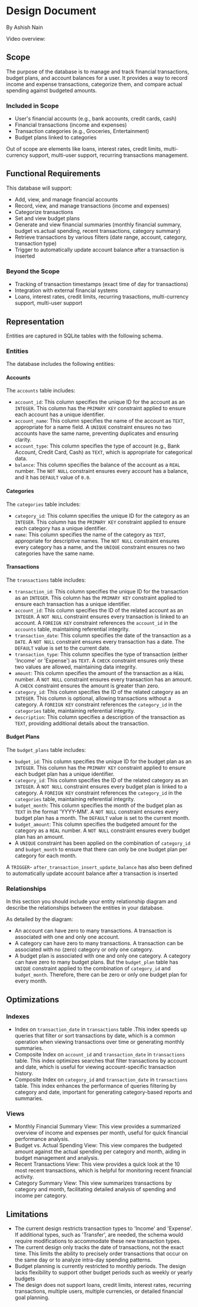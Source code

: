 # Design Document

By Ashish Nain

Video overview: <URL HERE>

## Scope

The purpose of the database is to manage and track financial transactions, budget plans, and account balances for a user. It provides a way to record income and expense transactions, categorize them, and compare actual spending against budgeted amounts.

### Included in Scope
* User's financial accounts (e.g., bank accounts, credit cards, cash)
* Financial transactions (income and expenses)
* Transaction categories (e.g., Groceries, Entertainment)
* Budget plans linked to categories

Out of scope are elements like loans, interest rates, credit limits, multi-currency support, multi-user support, recurring transactions management.

## Functional Requirements

This database will support:

* Add, view, and manage financial accounts
* Record, view, and manage transactions (income and expenses)
* Categorize transactions
* Set and view budget plans
* Generate and view financial summaries (monthly financial summary, budget vs.actual spending, recent transactions, category summary)
* Retrieve transactions by various filters (date range, account, category, transaction type)
* Trigger to automatically update account balance after a transaction is inserted

### Beyond the Scope
* Tracking of transaction timestamps (exact time of day for transactions)
* Integration with external financial systems
* Loans, interest rates, credit limits, recurring trasactions, multi-currency support, multi-user support

## Representation

Entities are captured in SQLite tables with the following schema.

### Entities

The database includes the following entities:

#### Accounts

The `accounts` table includes:

* `account_id`: This column specifies the unique ID for the account as an `INTEGER`. This column has the `PRIMARY KEY` constraint applied to ensure each account has a unique identifier.
* `account_name`: This column specifies the name of the account as `TEXT`, appropriate for a name field. A `UNIQUE` constraint ensures no two accounts have the same name, preventing duplicates and ensuring clarity.
* `account_type`: This column specifies the type of account (e.g., Bank Account, Credit Card, Cash) as `TEXT`, which is appropriate for categorical data.
* `balance`: This column specifies the balance of the account as a `REAL` number. The `NOT NULL` constraint ensures every account has a balance, and it has `DEFAULT` value of `0.0`.

#### Categories

The `categories` table includes:

* `category_id`: This column specifies the unique ID for the category as an `INTEGER`. This column has the `PRIMARY KEY` constraint applied to ensure each category has a unique identifier.
* `name`: This column specifies the name of the category as `TEXT`, appropriate for descriptive names. The `NOT NULL` constraint ensures every category has a name, and the `UNIQUE` constraint ensures no two categories have the same name.

#### Transactions

The `transactions` table includes:

* `transaction_id`: This column specifies the unique ID for the transaction as an `INTEGER`. This column has the `PRIMARY KEY` constraint applied to ensure each transaction has a unique identifier.
* `account_id`: This column specifies the ID of the related account as an `INTEGER`. A `NOT NULL` constraint ensures every transaction is linked to an account. A `FOREIGN KEY` constraint references the `account_id` in the `accounts` table, maintaining referential integrity.
* `transaction_date`: This column specifies the date of the transaction as a `DATE`. A `NOT NULL` constraint ensures every transaction has a date. The `DEFAULT` value is set to the current date.
* `transaction_type`: This column specifies the type of transaction (either 'Income' or 'Expense') as `TEXT`. A `CHECK` constraint ensures only these two values are allowed, maintaining data integrity.
* `amount`: This column specifies the amount of the transaction as a `REAL` number. A `NOT NULL` constraint ensures every transaction has an amount. A `CHECK` constraint ensures the amount is greater than zero.
* `category_id`: This column specifies the ID of the related category as an `INTEGER`. This column is optional, allowing transactions without a category. A `FOREIGN KEY` constraint references the `category_id` in the `categories` table, maintaining referential integrity.
* `description`: This column specifies a description of the transaction as `TEXT`, providing additional details about the transaction.

#### Budget Plans

The `budget_plans` table includes:

* `budget_id`: This column specifies the unique ID for the budget plan as an `INTEGER`. This column has the `PRIMARY KEY` constraint applied to ensure each budget plan has a unique identifier.
* `category_id`: This column specifies the ID of the related category as an `INTEGER`. A `NOT NULL` constraint ensures every budget plan is linked to a category. A `FOREIGN KEY` constraint references the `category_id` in the `categories` table, maintaining referential integrity.
* `budget_month`: This column specifies the month of the budget plan as `TEXT` in the format 'YYYY-MM'. A `NOT NULL` constraint ensures every budget plan has a month. The `DEFAULT` value is set to the current month.
* `budget_amount`: This column specifies the budgeted amount for the category as a `REAL` number. A `NOT NULL` constraint ensures every budget plan has an amount.
* A `UNIQUE` constraint has been applied on the combination of `category_id` and `budget_month` to ensure that there can only be one budget plan per category for each month.

A `TRIGGER`- `after_transaction_insert_update_balance` has also been defined to automatically update account balance after a transaction is inserted

### Relationships

In this section you should include your entity relationship diagram and describe the relationships between the entities in your database.

As detailed by the diagram:

* An account can have zero to many transactions. A transaction is associated with one and only one account.
* A category can have zero to many transactions. A transaction can be associated with no (zero) category or only one category.
* A budget plan is associated with one and only one category. A category can have zero to many budget plans. But the `budget_plan` table has `UNIQUE` constraint applied to the combination of `category_id` and `budget_month`. Therefore, there can be zero or only one budget plan for every month.

## Optimizations

### Indexes

* Index on `transaction_date` in `transactions` table .This index speeds up queries that filter or sort transactions by date, which is a common operation when viewing transactions over time or generating monthly summaries.
* Composite Index on `account_id` and `transaction_date` in `transactions` table.  This index optimizes searches that filter transactions by account and date, which is useful for viewing account-specific transaction history.
* Composite Index on `category_id` and `transaction_date` in `transactions` table. This index enhances the performance of queries filtering by category and date, important for generating category-based reports and summaries.

### Views
* Monthly Financial Summary View: This view provides a summarized overview of income and expenses per month, useful for quick financial performance analysis.
* Budget vs. Actual Spending View: This view compares the budgeted amount against the actual spending per category and month, aiding in budget management and analysis.
* Recent Transactions View: This view provides a quick look at the 10 most recent transactions, which is helpful for monitoring recent financial activity.
* Category Summary View: This view summarizes transactions by category and month, facilitating detailed analysis of spending and income per category.

## Limitations

* The current design restricts transaction types to 'Income' and 'Expense'. If additional types, such as 'Transfer', are needed, the schema would require modifications to accommodate these new transaction types.
* The current design only tracks the date of transactions, not the exact time. This limits the ability to precisely order transactions that occur on the same day or to analyze intra-day spending patterns.
* Budget planning is currently restricted to monthly periods. The design lacks flexibility to support other budget periods such as weekly or yearly budgets
* The design does not support loans, credit limits, interest rates, recurring transactions, multiple users, multiple currencies, or detailed financial goal planning.
